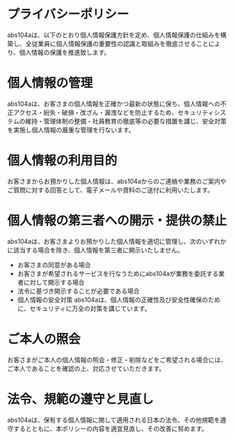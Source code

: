 # プライバシーポリシー
abs104aは、以下のとおり個人情報保護方針を定め、個人情報保護の仕組みを構築し、全従業員に個人情報保護の重要性の認識と取組みを徹底させることにより、個人情報の保護を推進致します。

# 個人情報の管理
abs104aは、お客さまの個人情報を正確かつ最新の状態に保ち、個人情報への不正アクセス・紛失・破損・改ざん・漏洩などを防止するため、セキュリティシステムの維持・管理体制の整備・社員教育の徹底等の必要な措置を講じ、安全対策を実施し個人情報の厳重な管理を行ないます。
# 個人情報の利用目的
お客さまからお預かりした個人情報は、abs104aからのご連絡や業務のご案内やご質問に対する回答として、電子メールや資料のご送付に利用いたします。
# 個人情報の第三者への開示・提供の禁止
abs104aは、お客さまよりお預かりした個人情報を適切に管理し、次のいずれかに該当する場合を除き、個人情報を第三者に開示いたしません。
- お客さまの同意がある場合
- お客さまが希望されるサービスを行なうためにabs104aが業務を委託する業者に対して開示する場合
- 法令に基づき開示することが必要である場合
- 個人情報の安全対策
abs104aは、個人情報の正確性及び安全性確保のために、セキュリティに万全の対策を講じています。
# ご本人の照会
お客さまがご本人の個人情報の照会・修正・削除などをご希望される場合には、ご本人であることを確認の上、対応させていただきます。
# 法令、規範の遵守と見直し
abs104aは、保有する個人情報に関して適用される日本の法令、その他規範を遵守するとともに、本ポリシーの内容を適宜見直し、その改善に努めます。
